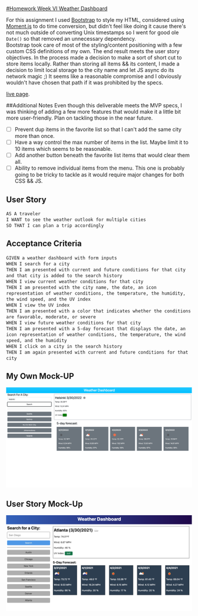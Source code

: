 [#Homework Week VI Weather Dashboard](https://rkutsel.github.io/js-weather-dashboard/)

For this assignment I used
[Bootstrap](https://getbootstrap.com/docs/5.1/getting-started/introduction/) to
style my HTML, considered using [Moment.js](https://momentjs.com) to do time
conversion, but didn't feel like doing it cause there's not much outside of
converting Unix timestamps so I went for good ole `Date()` so that removed an
unnecessary dependency.  
Bootstrap took care of most of the styling/content positioning with a few custom
CSS definitions of my own. The end result meets the user story objectives. In
the process made a decision to make a sort of short cut to store items locally.
Rather than storing all items && its content, I made a decision to limit local
storage to the city name and let JS async do its network magic ;) It seems like
a reasonable compromise and I obviously wouldn't have chosen that path if it was
prohibited by the specs.

[live page](https://rkutsel.github.io/js-weather-dashboard/).

##Additional Notes Even though this deliverable meets the MVP specs, I was
thinking of adding a few more features that would make it a little bit more
user-friendly. Plan on tackling those in the near future.

- [ ] Prevent dup items in the favorite list so that I can't add the same city
      more than once.
- [ ] Have a way control the max number of items in the list. Maybe limit it to
      10 items which seems to be reasonable.
- [ ] Add another button beneath the favorite list items that would clear them
      all.
- [ ] Ability to remove individual items from the menu. This one is probably
      going to be tricky to tackle as it would require major changes for both
      CSS && JS.

## User Story

```
AS A traveler
I WANT to see the weather outlook for multiple cities
SO THAT I can plan a trip accordingly
```

## Acceptance Criteria

```
GIVEN a weather dashboard with form inputs
WHEN I search for a city
THEN I am presented with current and future conditions for that city and that city is added to the search history
WHEN I view current weather conditions for that city
THEN I am presented with the city name, the date, an icon representation of weather conditions, the temperature, the humidity, the wind speed, and the UV index
WHEN I view the UV index
THEN I am presented with a color that indicates whether the conditions are favorable, moderate, or severe
WHEN I view future weather conditions for that city
THEN I am presented with a 5-day forecast that displays the date, an icon representation of weather conditions, the temperature, the wind speed, and the humidity
WHEN I click on a city in the search history
THEN I am again presented with current and future conditions for that city
```

## My Own Mock-UP

![my own weather app includes a search option, a list of cities, and a five-day forecast and current weather conditions for Atlanta.](./assets/01-server-side-apis-homework-demo.png)

## User Story Mock-Up

![user-story weather app includes a search option, a list of cities, and a five-day forecast and current weather conditions for Atlanta.](./assets/02-server-side-apis-homework-demo.png)
